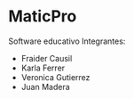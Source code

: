 # MaticPro
Software educativo 
Integrantes:
- Fraider Causil
- Karla Ferrer
- Veronica Gutierrez
- Juan Madera
